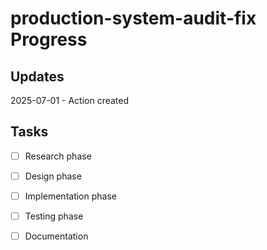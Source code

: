 # production-system-audit-fix Progress

## Updates

2025-07-01 - Action created

## Tasks

- [ ] Research phase
- [ ] Design phase
- [ ] Implementation phase
- [ ] Testing phase
- [ ] Documentation

